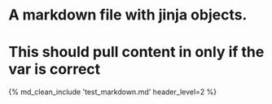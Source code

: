 # A markdown file with jinja objects.


# This should pull content in only if the var is correct
{% md_clean_include 'test_markdown.md' header_level=2 %}